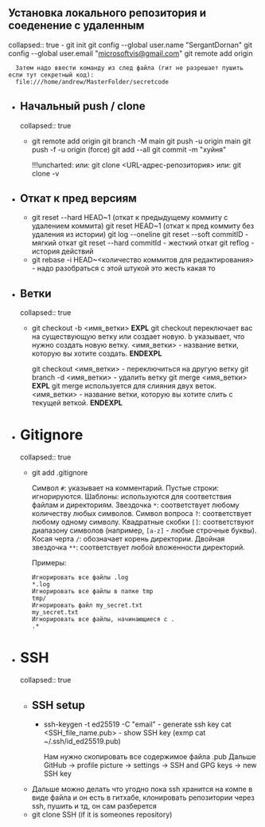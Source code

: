 ## Установка локального репозитория и соеденение с удаленным
collapsed:: true
	- git init
	  git config --global user.name "SergantDornan"
	  git config --global user.email "microsoftvis@gmail.com"
	  git remote add origin <repository url>
	  
	  Затем надо ввести команду из след файла (гит не разрешает пушить если тут секретный код):
	  file:///home/andrew/MasterFolder/secretcode
- ## Начальный push / clone
  collapsed:: true
	- git remote add origin <url>
	  git branch -M main
	  git push -u origin main
	  git push -f -u origin <name of branch>     (force)
	  git add --all
	  git commit -m "хуйня"
	  
	  !!!uncharted:
	  или:
	     git clone <URL-адрес-репозитория>
	  или:
	  git clone -v <url>
- ## Откат к пред версиям
	- git reset --hard HEAD~1  (откат к предыдущему коммиту с удалением коммита)
	  git reset HEAD~1 (откат к пред коммиту без удаления из истории)
	  git log --oneline
	  git reset --soft commitID - мягкий откат
	  git reset --hard commitId - жесткий откат
	  git reflog - история действий
	- git rebase -i HEAD~<количество коммитов для редактирования> - надо разобраться с этой штукой это жесть какая то
- ## Ветки
  collapsed:: true
	- git checkout -b <имя_ветки>
	  **EXPL**
	  git checkout переключает вас на существующую ветку или создает новую.
	  b указывает, что нужно создать новую ветку.
	  <имя_ветки> - название ветки, которую вы хотите создать.
	  **ENDEXPL**
	  
	  git checkout <имя_ветки> - переключиться на другую ветку
	  git branch -d <имя_ветки> - удалить ветку
	  git merge <имя_ветки>
	  **EXPL**
	  git merge используется для слияния двух веток.
	  <имя_ветки> - название ветки, которую вы хотите слить с текущей веткой.
	  **ENDEXPL**
- # Gitignore
  collapsed:: true
	- git add .gitignore
	  
	  Символ `#`: указывает на комментарий.
	  Пустые строки: игнорируются.
	  Шаблоны: используются для соответствия файлам и директориям.
	  Звездочка `*`: соответствует любому количеству любых символов.
	  Символ вопроса `?`: соответствует любому одному символу.
	  Квадратные скобки `[]`: соответствуют диапазону символов (например, `[a-z]` - любые строчные буквы).
	  Косая черта `/`: обозначает корень директории.
	  Двойная звездочка `**`: соответствует любой вложенности директорий.
	  
	  Примеры:
	  ```
	  Игнорировать все файлы .log
	  *.log
	  Игнорировать все файлы в папке tmp
	  tmp/
	  Игнорировать файл my_secret.txt
	  my_secret.txt
	  Игнорировать все файлы, начинающиеся с .
	  .*
	  ```
- # SSH
  collapsed:: true
	- ## SSH setup
		- ssh-keygen -t ed25519 -C "email"  - generate ssh key
		  cat <SSH_file_name.pub>  - show SSH key (exmp cat ~/.ssh/id_ed25519.pub)
		  
		  Нам нужно скопировать все содержимое файла .pub
		  Дальше GitHub -> profile picture -> settings -> SSH and GPG keys -> new SSH key
	- Дальше можно делать что угодно пока ssh хранится на компе в виде файла и он есть в гитхабе, клонировать репозитории через ssh, пушить и тд, он сам разберется
	- git clone SSH (if it is someones repository)